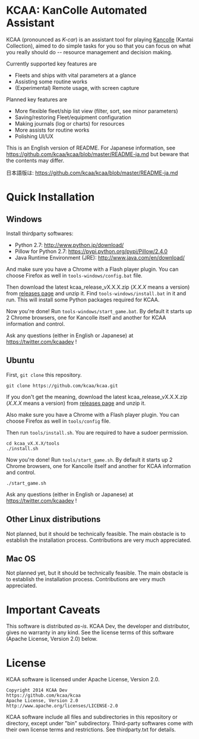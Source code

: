 # KCAA: KanColle Automated Assistant

KCAA (pronounced as *K-car*) is an assistant tool for playing
[Kancolle](http://www.dmm.com/netgame/feature/kancolle.html) (Kantai
Collection), aimed to do simple tasks for you so that you can focus on what you
really should do -- resource management and decision making.

Currently supported key features are
- Fleets and ships with vital parameters at a glance
- Assisting some routine works
- (Experimental) Remote usage, with screen capture

Planned key features are
- More flexible fleet/ship list view (filter, sort, see minor parameters)
- Saving/restoring Fleet/equipment configuration
- Making journals (log or charts) for resources
- More assists for routine works
- Polishing UI/UX

This is an English version of README. For Japanese information, see
https://github.com/kcaa/kcaa/blob/master/README-ja.md but beware that the
contents may differ.

日本語版は: https://github.com/kcaa/kcaa/blob/master/README-ja.md

# Quick Installation

## Windows

Install thirdparty softwares:

- Python 2.7: http://www.python.jp/download/
- Pillow for Python 2.7: https://pypi.python.org/pypi/Pillow/2.4.0
- Java Runtime Environment (JRE): http://www.java.com/en/download/

And make sure you have a Chrome with a Flash player plugin. You can choose
Firefox as well in `tools-windows/config.bat` file.

Then download the latest kcaa_release_vX.X.X.zip (*X.X.X* means a version) from
[releases page](https://github.com/kcaa/kcaa/releases)
and unzip it.
Find `tools-windows/install.bat` in it and run. This will install some Python
packages required for KCAA.

Now you're done! Run `tools-windows/start_game.bat`. By default it starts up 2
Chrome browsers, one for Kancolle itself and another for KCAA information and
control.

Ask any questions (either in English or Japanese) at
https://twitter.com/kcaadev !

## Ubuntu

First, `git clone` this repository.

    git clone https://github.com/kcaa/kcaa.git

If you don't get the meaning, download the latest kcaa_release_vX.X.X.zip
(*X.X.X* means a version) from
[releases page](https://github.com/kcaa/kcaa/releases)
and unzip it.

Also make sure you have a Chrome with a Flash player plugin. You can choose
Firefox as well in `tools/config` file.

Then run `tools/install.sh`. You are required to have a sudoer permission.

    cd kcaa_vX.X.X/tools
    ./install.sh

Now you're done! Run `tools/start_game.sh`. By default it starts up 2 Chrome
browsers, one for Kancolle itself and another for KCAA information and control.

    ./start_game.sh

Ask any questions (either in English or Japanese) at
https://twitter.com/kcaadev !

## Other Linux distributions

Not planned, but it should be technically feasible.
The main obstacle is to establish the installation process.
Contributions are very much appreciated.

## Mac OS

Not planned yet, but it should be technically feasible.
The main obstacle is to establish the installation process.
Contributions are very much appreciated.

# Important Caveats

This software is distributed *as-is*. KCAA Dev, the developer and distributor,
gives no warranty in any kind. See the license terms of this software (Apache
License, Version 2.0) below.

# License

KCAA software is licensed under Apache License, Version 2.0.

    Copyright 2014 KCAA Dev
    https://github.com/kcaa/kcaa
    Apache License, Version 2.0
    http://www.apache.org/licenses/LICENSE-2.0

KCAA software include all files and subdirectories in this repository or
directory, except under "bin" subdirectory.
Third-party softwares come with their own license terms and restrictions. See
thirdparty.txt for details.
